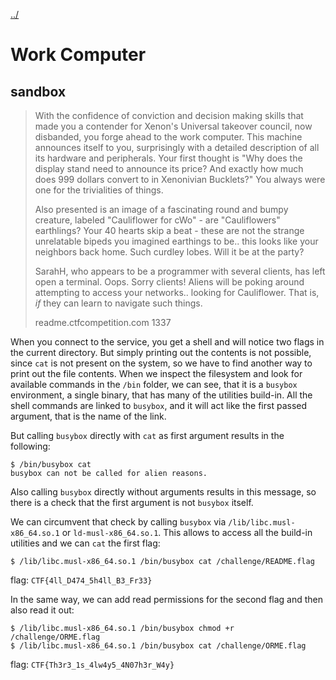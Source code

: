 [../](../../)

# Work Computer

## sandbox

> With the confidence of conviction and decision making skills that made you a contender for Xenon's Universal takeover council, now disbanded, you forge ahead to the work computer.   This machine announces itself to you, surprisingly with a detailed description of all its hardware and peripherals. Your first thought is "Why does the display stand need to announce its price? And exactly how much does 999 dollars convert to in Xenonivian Bucklets?" You always were one for the trivialities of things.
>
> Also presented is an image of a fascinating round and bumpy creature, labeled "Cauliflower for cWo" - are "Cauliflowers" earthlings?  Your 40 hearts skip a beat - these are not the strange unrelatable bipeds you imagined earthings to be.. this looks like your neighbors back home. Such curdley lobes. Will it be at the party?
>
> SarahH, who appears to be  a programmer with several clients, has left open a terminal.  Oops.  Sorry clients!  Aliens will be poking around attempting to access your networks.. looking for Cauliflower.   That is, *if* they can learn to navigate such things.
>
> readme.ctfcompetition.com 1337

When you connect to the service, you get a shell and will notice two flags in the current directory. But simply printing out the contents is not possible, since `cat` is not present on the system, so we have to find another way to print out the file contents. When we inspect the filesystem and look for available commands in the `/bin` folder, we can see, that it is a `busybox` environment, a single binary, that has many of the utilities build-in. All the shell commands are linked to `busybox`, and it will act like the first passed argument, that is the name of the link.

But calling `busybox` directly with `cat` as first argument results in the following:

	$ /bin/busybox cat
	busybox can not be called for alien reasons.

Also calling `busybox` directly without arguments results in this message, so there is a check that the first argument is not `busybox` itself.

We can circumvent that check by calling `busybox` via `/lib/libc.musl-x86_64.so.1` or `ld-musl-x86_64.so.1`. This allows to access all the build-in utilities and we can `cat` the first flag:

	$ /lib/libc.musl-x86_64.so.1 /bin/busybox cat /challenge/README.flag

flag: `CTF{4ll_D474_5h4ll_B3_Fr33}`

In the same way, we can add read permissions for the second flag and then also read it out:

	$ /lib/libc.musl-x86_64.so.1 /bin/busybox chmod +r /challenge/ORME.flag
	$ /lib/libc.musl-x86_64.so.1 /bin/busybox cat /challenge/ORME.flag

flag: `CTF{Th3r3_1s_4lw4y5_4N07h3r_W4y}`